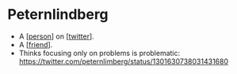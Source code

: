 # Peternlindberg
- A [[person]] on [[twitter]].
- A [[friend]].
- Thinks focusing only on problems is problematic: https://twitter.com/peternlimberg/status/1301630738031431680

[//begin]: # "Autogenerated link references for markdown compatibility"
[person]: person.md "Person"
[twitter]: twitter.md "Twitter"
[friend]: friend.md "Friend"
[//end]: # "Autogenerated link references"